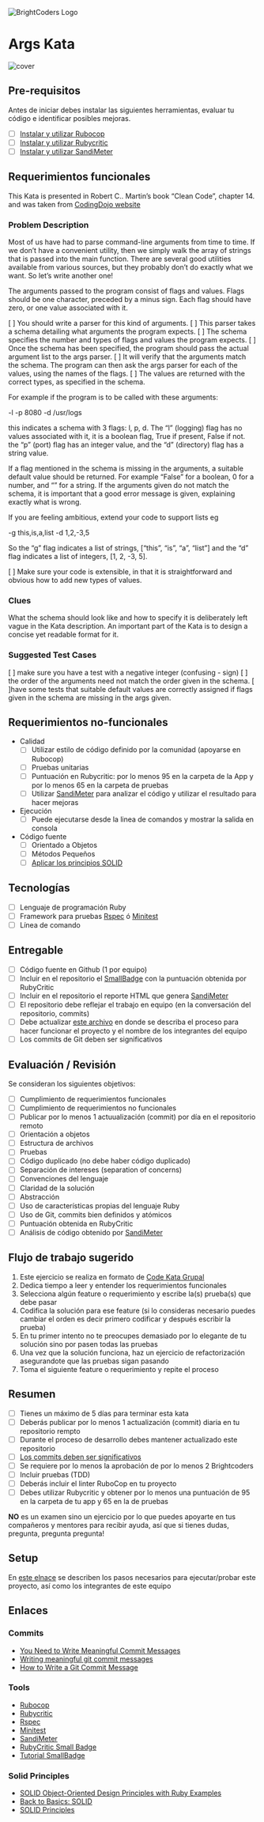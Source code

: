 ![BrightCoders Logo](img/logo-bc.png)

# Args Kata

![cover](img/cover.jpg)

## Pre-requisitos

Antes de iniciar debes instalar las siguientes herramientas, evaluar tu código e identificar posibles mejoras.

- [ ] [Instalar y utilizar Rubocop](https://github.com/bright-coders/commons/tree/master/topics/rubocop)
- [ ] [Instalar y utilizar Rubycritic](https://github.com/bright-coders/commons/tree/master/topics/rubycritic)
- [ ] [Instalar y utilizar SandiMeter](https://github.com/makaroni4/sandi_meter)

## Requerimientos funcionales

This Kata is presented in Robert C.. Martin’s book “Clean Code”, chapter 14. and was taken from [CodingDojo website](https://codingdojo.org/)

### Problem Description

Most of us have had to parse command-line arguments from time to time. If we don’t have a convenient utility, then we simply walk the array of strings that is passed into the main function. There are several good utilities available from various sources, but they probably don’t do exactly what we want. So let’s write another one!

The arguments passed to the program consist of flags and values. Flags should be one character, preceded by a minus sign. Each flag should have zero, or one value associated with it.

[ ] You should write a parser for this kind of arguments. 
[ ] This parser takes a schema detailing what arguments the program expects. 
[ ] The schema specifies the number and types of flags and values the program expects.
[ ] Once the schema has been specified, the program should pass the actual argument list to the args parser. 
[ ] It will verify that the arguments match the schema. The program can then ask the args parser for each of the values, using the names of the flags. 
[ ] The values are returned with the correct types, as specified in the schema.

For example if the program is to be called with these arguments:

-l -p 8080 -d /usr/logs

this indicates a schema with 3 flags: l, p, d. The “l” (logging) flag has no values associated with it, it is a boolean flag, True if present, False if not. the “p” (port) flag has an integer value, and the “d” (directory) flag has a string value.

If a flag mentioned in the schema is missing in the arguments, a suitable default value should be returned. For example “False” for a boolean, 0 for a number, and “” for a string. If the arguments given do not match the schema, it is important that a good error message is given, explaining exactly what is wrong.

If you are feeling ambitious, extend your code to support lists eg

-g this,is,a,list -d 1,2,-3,5

So the “g” flag indicates a list of strings, [“this”, “is”, “a”, “list”] and the “d” flag indicates a list of integers, [1, 2, -3, 5].

[ ] Make sure your code is extensible, in that it is straightforward and obvious how to add new types of values.

### Clues

What the schema should look like and how to specify it is deliberately left vague in the Kata description. An important part of the Kata is to design a concise yet readable format for it.

### Suggested Test Cases

[ ] make sure you have a test with a negative integer (confusing - sign)
[ ] the order of the arguments need not match the order given in the schema.
[ ]have some tests that suitable default values are correctly assigned if flags given in the schema are missing in the args given.

## Requerimientos no-funcionales
- Calidad
  - [ ] Utilizar estilo de código definido por la comunidad (apoyarse en Rubocop)
  - [ ] Pruebas unitarias
  - [ ] Puntuación en Rubycritic: por lo menos 95 en la carpeta de la App y por lo menos 65 en la carpeta de pruebas
  - [ ] Utilizar [SandiMeter](https://github.com/makaroni4/sandi_meter) para analizar el código y utilizar el resultado para hacer mejoras
- Ejecución
  - [ ] Puede ejecutarse desde la linea de comandos y mostrar la salida en consola
- Código fuente
  - [ ] Orientado a Objetos 
  - [ ] Métodos Pequeños
  - [ ] [Aplicar los principios SOLID](https://rubygarage.org/blog/solid-principles-of-ood)

## Tecnologías
- [ ] Lenguaje de programación Ruby
- [ ] Framework para pruebas [Rspec](https://rspec.info/) ó [Minitest](https://github.com/seattlerb/minitest)
- [ ] Línea de comando

## Entregable
- [ ] Código fuente en Github (1 por equipo)
- [ ] Incluir en el repositorio el [SmallBadge](https://github.com/jorge27/tutorial-rubycritic-small-badge) con la puntuación obtenida por RubyCritic
- [ ] Incluir en el repositorio el reporte HTML que genera [SandiMeter](https://github.com/makaroni4/sandi_meter)
- [ ] El repositorio debe reflejar el trabajo en equipo (en la conversación del repositorio, commits)
- [ ] Debe actualizar [este archivo](setup/README.md) en donde se describa el proceso para hacer funcionar el proyecto y el nombre de los integrantes del equipo
- [ ] Los commits de Git deben ser significativos
  
## Evaluación / Revisión
Se consideran los siguientes objetivos:
- [ ] Cumplimiento de requerimientos funcionales
- [ ] Cumplimiento de requerimientos no funcionales 
- [ ] Publicar por lo menos 1 actuualización (commit) por día en el repositorio remoto
- [ ] Orientación a objetos
- [ ] Estructura de archivos
- [ ] Pruebas
- [ ] Código duplicado (no debe haber código duplicado)
- [ ] Separación de intereses (separation of concerns)
- [ ] Convenciones del lenguaje
- [ ] Claridad de la solución
- [ ] Abstracción
- [ ] Uso de características propias del lenguaje Ruby
- [ ] Uso de Git, commits bien definidos y atómicos
- [ ] Puntuación obtenida en RubyCritic
- [ ] Análisis de código obtenido por [SandiMeter](https://github.com/makaroni4/sandi_meter)

## Flujo de trabajo sugerido
1. Este ejercicio se realiza en formato de [Code Kata Grupal](https://github.com/bright-coders/commons/tree/master/topics/code-kata)
2. Dedica tiempo a leer y entender los requerimientos funcionales
3. Selecciona algún feature o requerimiento y escribe la(s) prueba(s) que debe pasar
4. Codifica la solución para ese feature (si lo consideras necesario puedes cambiar el orden es decir primero codificar y después escribir la prueba)
5. En tu primer intento no te preocupes demasiado por lo elegante de tu solución sino por pasen todas las pruebas
6. Una vez que la solución funciona, haz un ejercicio de refactorización asegurandote que las pruebas sigan pasando
7. Toma el siguiente feature o requerimiento y repite el proceso

## Resumen 
- [ ] Tienes un máximo de 5 días para terminar esta kata
- [ ] Deberás publicar por lo menos 1 actualización (commit) diaria en tu repositorio rempto
- [ ] Durante el proceso de desarrollo debes mantener actualizado este repositorio
- [ ] [Los commits deben ser significativos](https://medium.com/better-programming/you-need-meaningful-commit-messages-d869e44e98d4)
- [ ] Se requiere por lo menos la aprobación de por lo menos 2 Brightcoders
- [ ] Incluir pruebas (TDD)
- [ ] Deberás incluir el linter RuboCop en tu proyecto
- [ ] Debes utilizar Rubycritic y obtener por lo menos una puntuación de 95 en la carpeta de tu app y 65 en la de pruebas

**NO** es un examen sino un ejercicio por lo que puedes apoyarte en tus compañeros y mentores para recibir ayuda, así que si tienes dudas, pregunta, pregunta pregunta!

## Setup
En [este elnace](setup/README.md) se describen los pasos necesarios para ejecutar/probar este proyecto, así como los integrantes de este equipo

## Enlaces
### Commits
- [You Need to Write Meaningful Commit Messages](https://medium.com/better-programming/you-need-meaningful-commit-messages-d869e44e98d4) 
- [Writing meaningful git commit messages](https://medium.com/@menuka/writing-meaningful-git-commit-messages-a62756b65c81)
- [How to Write a Git Commit Message](https://chris.beams.io/posts/git-commit/)
### Tools
- [Rubocop](https://rubocop.org/)
- [Rubycritic](https://github.com/whitesmith/rubycritic) 
- [Rspec](https://rspec.info/)
- [Minitest](https://github.com/seattlerb/minitest)
- [SandiMeter](https://github.com/makaroni4/sandi_meter)
- [RubyCritic Small Badge](https://github.com/MarcGrimme/simplecov-small-badge) 
- [Tutorial SmallBadge](https://github.com/jorge27/tutorial-rubycritic-small-badge)
### Solid Principles
- [SOLID Object-Oriented Design Principles with Ruby Examples](https://rubygarage.org/blog/solid-principles-of-ood)
- [Back to Basics: SOLID](https://thoughtbot.com/blog/back-to-basics-solid)
- [SOLID Principles](https://www.netguru.com/codestories/solid-principles-1-single-responsibility-principle) 

